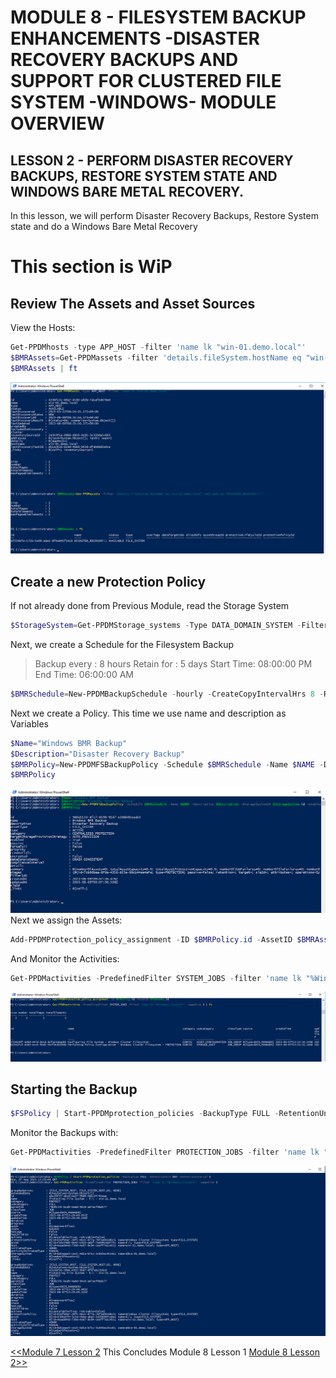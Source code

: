 # MODULE 8 - FILESYSTEM BACKUP ENHANCEMENTS -DISASTER RECOVERY BACKUPS AND SUPPORT FOR CLUSTERED FILE SYSTEM -WINDOWS- MODULE OVERVIEW

## LESSON 2 - PERFORM DISASTER RECOVERY BACKUPS, RESTORE SYSTEM STATE AND WINDOWS BARE METAL RECOVERY.

In this lesson, we will perform Disaster Recovery Backups, Restore System state and do a Windows Bare Metal Recovery 




# This section is WiP


## Review The Assets and Asset Sources

View the Hosts:

```Powershell
Get-PPDMhosts -type APP_HOST -filter 'name lk "win-01.demo.local"'
$BMRAssets=Get-PPDMassets -filter 'details.fileSystem.hostName eq "win-01.demo.local" and name eq "DISASTER_RECOVERY:\\"'
$BMRAssets | ft
```

![Alt text](image-21.png)
## Create a new Protection Policy

If not already done from Previous Module, read the Storage System

```Powershell
$StorageSystem=Get-PPDMStorage_systems -Type DATA_DOMAIN_SYSTEM -Filter {name eq "ddve-01.demo.local"}
```

Next, we create a Schedule for the Filesystem Backup

>Backup every : 8 hours
>Retain for : 5 days
>Start Time: 08:00:00 PM
>End Time: 06:00:00 AM

```Powershell
$BMRSchedule=New-PPDMBackupSchedule -hourly -CreateCopyIntervalHrs 8 -RetentionUnit DAY -RetentionInterval 5
```

Next we create a Policy. This time we use name and description as Variables

```Powershell
$Name="Windows BMR Backup"
$Description="Disaster Recovery Backup"
$BMRPolicy=New-PPDMFSBackupPolicy -Schedule $BMRSchedule -Name $NAME -Description $Description -StorageSystemID $StorageSystem.id -enabled -ignoreMissingSystemStateFiles
$BMRPolicy
```

![Alt text](image-22.png)
Next we assign the Assets:

```Powershell
Add-PPDMProtection_policy_assignment -ID $BMRPolicy.id -AssetID $BMRAssets.id
```

And Monitor the Activities:

```Powershell
Get-PPDMactivities -PredefinedFilter SYSTEM_JOBS -filter 'name lk "%Windows Cluster%"' -pageSize 3 | ft
```

![Alt text](image-19.png)

## Starting the Backup

```Powershell
$FSPolicy | Start-PPDMprotection_policies -BackupType FULL -RetentionUnit DAY -RetentionInterval 5
```

Monitor the Backups with:

```Powershell
Get-PPDMactivities -PredefinedFilter PROTECTION_JOBS -filter 'name lk "%Windows Cluster%"' -pageSize 3
```

![Alt text](image-20.png)

[<<Module 7 Lesson 2](./Module_7_1.md) This Concludes Module 8 Lesson 1 [Module 8 Lesson 2>>](./Module_8_2.md)